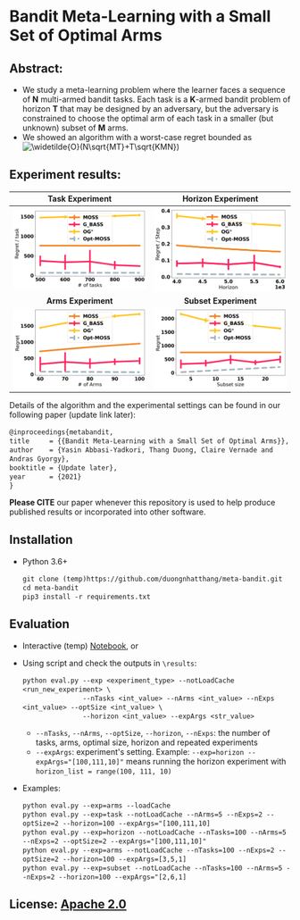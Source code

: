 # Bandit Meta-Learning with a Small Set of Optimal Arms

## Abstract:
- We study a meta-learning problem where the learner faces a sequence of **N** multi-armed bandit tasks. Each task is a **K**-armed bandit problem of horizon **T** that may be designed by an adversary, but the adversary is constrained to choose the optimal arm of each task in a smaller (but unknown) subset of **M** arms. 
- We showed an algorithm with a worst-case regret bounded as <img src="https://latex.codecogs.com/svg.image?\widetilde{O}(N\sqrt{MT}&plus;T\sqrt{KMN})" title="\widetilde{O}(N\sqrt{MT}+T\sqrt{KMN})" />

## Experiment results:

**Task Experiment**             |  **Horizon Experiment**
:-------------------------:|:-------------------------:
![](https://github.com/duongnhatthang/meta-bandit/blob/main/results/cache_tasks.png)  |  ![](https://github.com/duongnhatthang/meta-bandit/blob/main/results/cache_horizon.png)
**Arms Experiment**             |  **Subset Experiment**
![](https://github.com/duongnhatthang/meta-bandit/blob/main/results/cache_arms.png)  |  ![](https://github.com/duongnhatthang/meta-bandit/blob/main/results/cache_subset.png)

Details of the algorithm and the experimental settings can be found in our following paper (update link later):


    @inproceedings{metabandit,
    title     = {{Bandit Meta-Learning with a Small Set of Optimal Arms}},
    author    = {Yasin Abbasi-Yadkori, Thang Duong, Claire Vernade and Andras Gyorgy},
    booktitle = {Update later},
    year      = {2021}
    }

**Please CITE** our paper whenever this repository is used to help produce published results or incorporated into other software.

## Installation 
 -  Python 3.6+

    ```
    git clone (temp)https://github.com/duongnhatthang/meta-bandit.git
    cd meta-bandit
    pip3 install -r requirements.txt
    ```

## Evaluation 
 -  Interactive (temp) [Notebook](https://github.com/duongnhatthang/meta-bandit/blob/main/main.ipynb), or
 -  Using script and check the outputs in `\results`:

    ```
    python eval.py --exp <experiment_type> --notLoadCache <run_new_experiment> \
                   --nTasks <int_value> --nArms <int_value> --nExps <int_value> --optSize <int_value> \
                   --horizon <int_value> --expArgs <str_value>
    ```

    + `--nTasks`, `--nArms`, `--optSize`, `--horizon`, `--nExps`: the number of tasks, arms, optimal size, horizon and repeated experiments
    + `--expArgs`: experiment's setting. Example: `--exp=horizon --expArgs="[100,111,10]"` means running the horizon experiment with `horizon_list = range(100, 111, 10)`
 
 -  Examples:

    ```
    python eval.py --exp=arms --loadCache
    python eval.py --exp=task --notLoadCache --nArms=5 --nExps=2 --optSize=2 --horizon=100 --expArgs="[100,111,10]
    python eval.py --exp=horizon --notLoadCache --nTasks=100 --nArms=5 --nExps=2 --optSize=2 --expArgs="[100,111,10]"
    python eval.py --exp=arms --notLoadCache --nTasks=100 --nExps=2 --optSize=2 --horizon=100 --expArgs=[3,5,1]
    python eval.py --exp=subset --notLoadCache --nTasks=100 --nArms=5 --nExps=2 --horizon=100 --expArgs="[2,6,1]
    ```

## License: [Apache 2.0](https://github.com/duongnhatthang/meta-bandit/blob/main/LICENSE)
